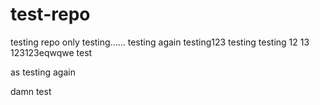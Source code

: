 # test-repo
testing repo only
testing......
testing again
testing123
testing
testing
12
13
123123eqwqwe
test

as
testing again




damn test